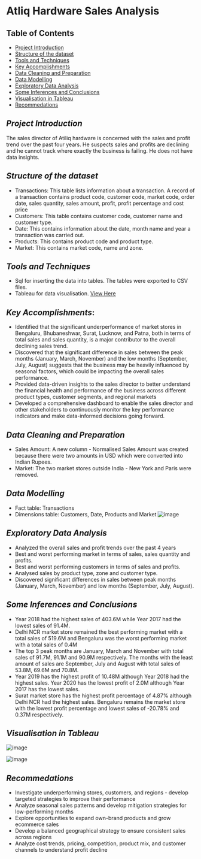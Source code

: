 # Atliq Hardware Sales Analysis

## Table of Contents
- [Project Introduction](#project-introduction)
- [Structure of the dataset](#structure-of-the-dataset)
- [Tools and Techniques](#tools-and-techniques)
- [Key Accomplishments](#key-accomplishments)
- [Data Cleaning and Preparation](#data-cleaning-and-preparation)
- [Data Modelling](#data-modelling)
- [Exploratory Data Analysis](#exploratory-data-analysis)
- [Some Inferences and Conclusions](#some-inferences-and-conclusions)
- [Visualisation in Tableau](#visualisation-in-tableau)
- [Recommedations](#recommedations)

## *Project Introduction*
The sales director of Atiliq hardware is concerned with the sales and profit trend over the past four years. He suspects sales and profits are declining and he cannot track where exactly the business is failing. He does not have data insights.

## *Structure of the dataset*
- Transactions: This table lists information about a transaction. A record of a transaction contains product code, customer code, market code, order date, sales quantity, sales amount, profit, profit percentage and cost price
- Customers: This table contains customer code, customer name and customer type.
- Date: This contains information about the date, month name and year a transaction was carried out.
- Products: This contains product code and product type.
- Market: This contains market code, name and zone.

## *Tools and Techniques*
- Sql for inserting the data into tables. The tables were exported to CSV files.
- Tableau for data visualisation. [View Here](https://public.tableau.com/app/profile/favour.iheacho/vizzes)

## *Key Accomplishments*:
- Identified that the significant underperformance of market stores in Bengaluru, Bhubaneshwar, Surat, Lucknow, and Patna, both in terms of total sales and sales quantity, is a major contributor to the overall declining sales trend.
- Discovered that the significant difference in sales between the peak months (January, March, November) and the low months (September, July, August) suggests that the business may be heavily influenced by seasonal factors, which could be impacting the overall sales performance.
- Provided data-driven insights to the sales director to better understand the financial health and performance of the business across different product types, customer segments, and regional markets
- Developed a comprehensive dashboard to enable the sales director and other stakeholders to continuously monitor the key performance indicators and make data-informed decisions going forward.

## *Data Cleaning and Preparation*
- Sales Amount: A new column - Normalised Sales Amount was created because there were two amounts in USD which were converted into Indian Rupees.
- Market: The two market stores outside India - New York and Paris were removed.

## *Data Modelling*
- Fact table: Transactions
- Dimensions table: Customers, Date, Products and Market
![image](https://github.com/user-attachments/assets/5ce64429-f12f-4dba-82e5-28fb587d2f68)

## *Exploratory Data Analysis*
- Analyzed the overall sales and profit trends over the past 4 years
- Best and worst performing market in terms of sales, sales quantity and profits.
- Best and worst performing customers in terms of sales and profits.
- Analysed sales by product type, zone and customer type.
- Discovered significant differences in sales between peak months (January, March, November) and low months (September, July, August).

## *Some Inferences and Conclusions*
- Year 2018 had the highest sales of 403.6M while Year 2017 had the lowest sales of 91.4M.
- Delhi NCR market store remained the best performing market with a total sales of 519.6M and Bengaluru was the worst performing market with a total sales of 0.4M
- The top 3 peak months are January, March and November with total sales of 91.7M, 91.1M and 90.9M respectively. The months with the least amount of sales are September, July and August with total sales of 53.8M, 69.6M and 70.8M.
- Year 2019 has the highest profit of 10.48M although Year 2018 had the highest sales. Year 2020 has the lowest profit of 2.0M although Year 2017 has the lowest sales. 
- Surat market store has the highest profit percentage of 4.87% although Delhi NCR had the highest sales. Bengaluru remains the market store with the lowest profit percentage and lowest sales of -20.78% and 0.37M respectively.

## *Visualisation in Tableau*
![image](https://github.com/user-attachments/assets/4cc1192b-f496-48bb-9f9e-29a708a1e8d7)

![image](https://github.com/user-attachments/assets/9fe8827e-641d-41eb-836b-8f217a33aa46)

## *Recommedations*
- Investigate underperforming stores, customers, and regions - develop targeted strategies to improve their performance
- Analyze seasonal sales patterns and develop mitigation strategies for low-performing months
- Explore opportunities to expand own-brand products and grow ecommerce sales
- Develop a balanced geographical strategy to ensure consistent sales across regions
- Analyze cost trends, pricing, competition, product mix, and customer channels to understand profit decline
